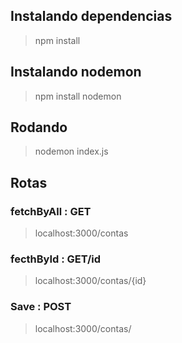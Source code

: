 ## Instalando dependencias
> npm install

## Instalando nodemon
> npm install nodemon

## Rodando
> nodemon index.js

## Rotas
### fetchByAll : GET
> localhost:3000/contas

### fecthById : GET/id
> localhost:3000/contas/{id}

### Save : POST 
> localhost:3000/contas/
